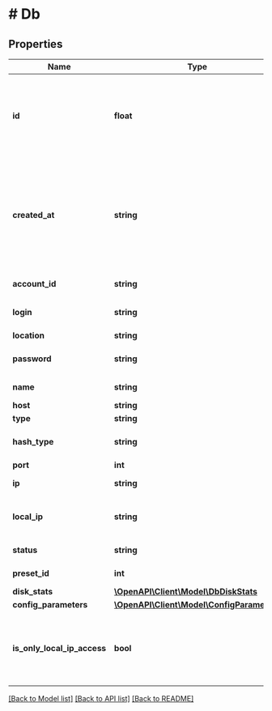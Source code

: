 # # Db

## Properties

Name | Type | Description | Notes
------------ | ------------- | ------------- | -------------
**id** | **float** | Уникальный идентификатор для каждого экземпляра базы данных. Автоматически генерируется при создании. |
**created_at** | **string** | Значение времени, указанное в комбинированном формате даты и времени ISO8601, которое представляет, когда была создана база данных. |
**account_id** | **string** | Идентификатор пользователя |
**login** | **string** | Логин для подключения к базе данных. |
**location** | **string** | Локация сервера. | [optional]
**password** | **string** | Пароль для подключения к базе данных. |
**name** | **string** | Название базы данных. |
**host** | **string** | Хост. |
**type** | **string** | Тип базы данных. |
**hash_type** | **string** | Тип хеширования базы данных (mysql5 | mysql | postgres). |
**port** | **int** | Порт |
**ip** | **string** | IP-адрес сетевого интерфейса IPv4. |
**local_ip** | **string** | IP-адрес локального сетевого интерфейса IPv4. |
**status** | **string** | Текущий статус базы данных. |
**preset_id** | **int** | Идентификатор тарифа. |
**disk_stats** | [**\OpenAPI\Client\Model\DbDiskStats**](DbDiskStats.md) |  |
**config_parameters** | [**\OpenAPI\Client\Model\ConfigParameters**](ConfigParameters.md) |  |
**is_only_local_ip_access** | **bool** | Это логическое значение, которое показывает, доступна ли база данных только по локальному IP адресу. |

[[Back to Model list]](../../README.md#models) [[Back to API list]](../../README.md#endpoints) [[Back to README]](../../README.md)
